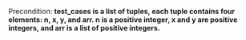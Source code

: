 Precondition: **test_cases is a list of tuples, each tuple contains four elements: n, x, y, and arr. n is a positive integer, x and y are positive integers, and arr is a list of positive integers.**